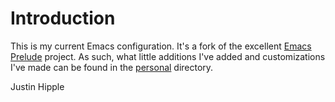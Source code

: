 Introduction
=============

This is my current Emacs configuration. It's a fork of the
excellent [Emacs Prelude](https://github.com/bbatsov/prelude) project.
As such, what little additions I've added and customizations I've made
can be found in the [personal](https://github.com/hipplej/prelude/tree/master/personal) directory.

Justin Hipple
